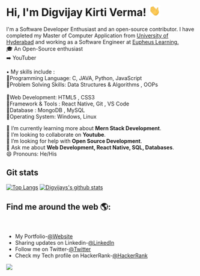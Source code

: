 <h1>Hi, I'm Digvijay Kirti Verma! <img src="https://raw.githubusercontent.com/ABSphreak/ABSphreak/master/gifs/Hi.gif" width="30px" style="max-width:100%;"></h1>

I'm a Software Developer Enthusiast and an open-source contributor. I have completed my Master of Computer Application from <a href = "https://uohyd.ac.in/">University of Hyderabad</a> and working as a Software Engineer at <a href = "https://www.eupheus.in/">Eupheus Learning.</a>
<br>
🎓 An Open-Source enthusiast<br>
➡️ YouTuber

▪️ My skills include :<br>
🔹️Programming Language: C, JAVA, Python, JavaScript <br>
🔹️Problem Solving Skills: Data Structures & Algorithms , OOPs<br>  
🔹️Web Development: HTML5 , CSS3 <br>
🔹️Framework & Tools : React Native, Git , VS Code<br>
🔹️Database : MongoDB , MySQL<br>
🔹️Operating System: Windows, Linux<br>

🌱 I’m currently learning more about <b>Mern Stack Development</b>.<br>
👯 I’m looking to collaborate on <b>Youtube</b>.<br>
🤔 I’m looking for help with <b>Open Source Development</b>.<br>
💬 Ask me about <b>Web Development, React Native, SQL, Databases</b>. <br>
😄 Pronouns: He/His

## Git stats

[![Top Langs](https://github-readme-stats.vercel.app/api/top-langs/?username=mrsassiest)](https://github.com/tarunsinghofficial/github-readme-stats)
[![Digvijays's github stats](https://github-readme-stats.vercel.app/api?username=mrsassiest)](https://github.com/anuraghazra/github-readme-stats)


<h2> Find me around the web 🌎: </h2><br>

- My Portfolio-<a href="http://mrsassiest.com/" target="_blank">@Website</a><br>
- Sharing updates on Linkedin-<a href="https://www.linkedin.com/in/mrsassiest/" target="_blank">@LinkedIn</a><br>
- Follow me on Twitter-<a href="https://twitter.com/mrsassiest" target="_blank">@Twitter</a><br>
- Check my Tech profile on HackerRank-<a href="https://www.hackerrank.com/mrsassiest" target="_blank">@HackerRank</a><br>

[![](https://visitcount.itsvg.in/api?id=mrsassiest&icon=5&color=0)](https://visitcount.itsvg.in)
